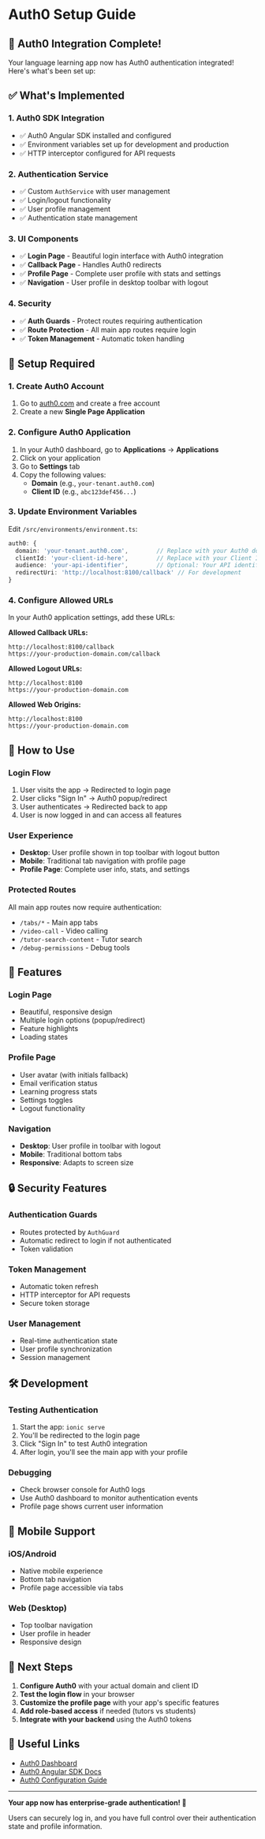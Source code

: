 # Auth0 Setup Guide

## 🎉 Auth0 Integration Complete!

Your language learning app now has Auth0 authentication integrated! Here's what's been set up:

## ✅ What's Implemented

### 1. **Auth0 SDK Integration**
- ✅ Auth0 Angular SDK installed and configured
- ✅ Environment variables set up for development and production
- ✅ HTTP interceptor configured for API requests

### 2. **Authentication Service**
- ✅ Custom `AuthService` with user management
- ✅ Login/logout functionality
- ✅ User profile management
- ✅ Authentication state management

### 3. **UI Components**
- ✅ **Login Page** - Beautiful login interface with Auth0 integration
- ✅ **Callback Page** - Handles Auth0 redirects
- ✅ **Profile Page** - Complete user profile with stats and settings
- ✅ **Navigation** - User profile in desktop toolbar with logout

### 4. **Security**
- ✅ **Auth Guards** - Protect routes requiring authentication
- ✅ **Route Protection** - All main app routes require login
- ✅ **Token Management** - Automatic token handling

## 🔧 Setup Required

### 1. **Create Auth0 Account**
1. Go to [auth0.com](https://auth0.com) and create a free account
2. Create a new **Single Page Application**

### 2. **Configure Auth0 Application**
1. In your Auth0 dashboard, go to **Applications** → **Applications**
2. Click on your application
3. Go to **Settings** tab
4. Copy the following values:
   - **Domain** (e.g., `your-tenant.auth0.com`)
   - **Client ID** (e.g., `abc123def456...`)

### 3. **Update Environment Variables**
Edit `/src/environments/environment.ts`:

```typescript
auth0: {
  domain: 'your-tenant.auth0.com',        // Replace with your Auth0 domain
  clientId: 'your-client-id-here',        // Replace with your Client ID
  audience: 'your-api-identifier',        // Optional: Your API identifier
  redirectUri: 'http://localhost:8100/callback' // For development
}
```

### 4. **Configure Allowed URLs**
In your Auth0 application settings, add these URLs:

**Allowed Callback URLs:**
```
http://localhost:8100/callback
https://your-production-domain.com/callback
```

**Allowed Logout URLs:**
```
http://localhost:8100
https://your-production-domain.com
```

**Allowed Web Origins:**
```
http://localhost:8100
https://your-production-domain.com
```

## 🚀 How to Use

### **Login Flow**
1. User visits the app → Redirected to login page
2. User clicks "Sign In" → Auth0 popup/redirect
3. User authenticates → Redirected back to app
4. User is now logged in and can access all features

### **User Experience**
- **Desktop**: User profile shown in top toolbar with logout button
- **Mobile**: Traditional tab navigation with profile page
- **Profile Page**: Complete user info, stats, and settings

### **Protected Routes**
All main app routes now require authentication:
- `/tabs/*` - Main app tabs
- `/video-call` - Video calling
- `/tutor-search-content` - Tutor search
- `/debug-permissions` - Debug tools

## 🎨 Features

### **Login Page**
- Beautiful, responsive design
- Multiple login options (popup/redirect)
- Feature highlights
- Loading states

### **Profile Page**
- User avatar (with initials fallback)
- Email verification status
- Learning progress stats
- Settings toggles
- Logout functionality

### **Navigation**
- **Desktop**: User profile in toolbar with logout
- **Mobile**: Traditional bottom tabs
- **Responsive**: Adapts to screen size

## 🔒 Security Features

### **Authentication Guards**
- Routes protected by `AuthGuard`
- Automatic redirect to login if not authenticated
- Token validation

### **Token Management**
- Automatic token refresh
- HTTP interceptor for API requests
- Secure token storage

### **User Management**
- Real-time authentication state
- User profile synchronization
- Session management

## 🛠️ Development

### **Testing Authentication**
1. Start the app: `ionic serve`
2. You'll be redirected to the login page
3. Click "Sign In" to test Auth0 integration
4. After login, you'll see the main app with your profile

### **Debugging**
- Check browser console for Auth0 logs
- Use Auth0 dashboard to monitor authentication events
- Profile page shows current user information

## 📱 Mobile Support

### **iOS/Android**
- Native mobile experience
- Bottom tab navigation
- Profile page accessible via tabs

### **Web (Desktop)**
- Top toolbar navigation
- User profile in header
- Responsive design

## 🎯 Next Steps

1. **Configure Auth0** with your actual domain and client ID
2. **Test the login flow** in your browser
3. **Customize the profile page** with your app's specific features
4. **Add role-based access** if needed (tutors vs students)
5. **Integrate with your backend** using the Auth0 tokens

## 🔗 Useful Links

- [Auth0 Dashboard](https://manage.auth0.com)
- [Auth0 Angular SDK Docs](https://auth0.com/docs/quickstart/spa/angular)
- [Auth0 Configuration Guide](https://auth0.com/docs/configure)

---

**Your app now has enterprise-grade authentication! 🎉**

Users can securely log in, and you have full control over their authentication state and profile information.

